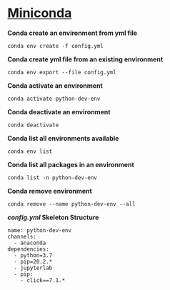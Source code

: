 # [Miniconda](https://docs.conda.io/projects/conda/en/latest/user-guide/tasks/manage-environments.html)


**Conda create an environment from yml file**
```
conda env create -f config.yml
```

**Conda create yml file from an existing environment**
```
conda env export --file config.yml
```

**Conda activate an environment**
```
conda activate python-dev-env
```

**Conda deactivate an environment**
```
conda deactivate
```

**Conda list all environments available**
```
conda env list
```

**Conda list all packages in an environment**
```
conda list -n python-dev-env
```

**Conda remove environment**
```
conda remove --name python-dev-env --all
```

**_config.yml_ Skeleton Structure**
```
name: python-dev-env
channels:
  - anaconda
dependencies:
  - python=3.7
  - pip=20.2.*
  - jupyterlab
  - pip:
    - click==7.1.*
```

